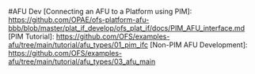 [OFS repository - linux-dfl]: https://github.com/OFS/linux-dfl
[OFS repository - linux-dfl - wiki page]: https://github.com/OFS/linux-dfl/wiki
[OPAE SDK repository]: https://github.com/OFS/opae-sdk
[OFS Site]: https://ofs.github.io


[Intel® oneAPI Base Toolkit (Base Kit)]: https://www.intel.com/content/www/us/en/developer/tools/oneapi/toolkits.html
[Intel® oneAPI Toolkits Installation Guide for Linux* OS]: https://www.intel.com/content/www/us/en/develop/documentation/installation-guide-for-intel-oneapi-toolkits-linux/top.html
[Intel® oneAPI Programming Guide]: https://www.intel.com/content/www/us/en/develop/documentation/oneapi-programming-guide/top.html
[FPGA Optimization Guide for Intel® oneAPI Toolkits]: https://www.intel.com/content/www/us/en/develop/documentation/oneapi-fpga-optimization-guide/top.html
[oneAPI-samples]: https://github.com/oneapi-src/oneAPI-samples.git
[examples-afu]: https://github.com/OFS/examples-afu.git

[oneAPI Accelerator Support Package (ASP): Getting Started User Guide]: https://ofs.github.io/ofs-2023.2/hw/common/user_guides/oneapi_asp/ug_oneapi_asp/
[oneAPI Accelerator Support Package(ASP) Reference Manual: Open FPGA Stack]: https://ofs.github.io/ofs-2023.2/hw/common/reference_manual/oneapi_asp/oneapi_asp_ref_mnl/

[FPGA Developer Journey Guide]: https://ofs.github.io/ofs-2023.2/hw/common/user_guides/ug_fpga_developer/ug_fpga_developer/

[Evaluation User Guide: OFS for Intel® Agilex® 7 PCIe Attach]: https://ofs.github.io/ofs-2023.2/hw/common/user_guides/ug_eval_script_ofs_agx7_pcie_attach/ug_eval_script_ofs_agx7_pcie_attach
[Evaluation User Guide: OFS for Intel® Agilex® 7 SoC Attach]: https://ofs.github.io/ofs-2023.2/hw/f2000x/user_guides/ug_eval_ofs/ug_eval_script_ofs_f2000x/
[Evaluation User Guide: OFS for Intel® Stratix® 10 FPGA PCIe Attach]: https://ofs.github.io/ofs-2023.2/hw/d5005/user_guides/ug_eval_ofs_d5005/ug_eval_script_ofs_d5005/


[FPGA Interface Manager (FIM) Developer Guide: OFS for Intel® Agilex® 7 PCIe Attach (2xF-tile)]: https://ofs.github.io/ofs-2023.2/hw/ftile_devkit/dev_guides/fim_dev/ug_ofs_ftile_dk_fim_dev/
[FPGA Interface Manager (FIM)  Developer Guide: OFS for Intel® Agilex® 7 PCIe Attach (P-tile, E-tile)]: https://ofs.github.io/ofs-2023.2/hw/n6001/dev_guides/fim_dev/ug_dev_fim_ofs_n6001/
[FPGA Interface Manager (FIM) Developer Guide: OFS for Intel® Agilex® 7 SoC Attach]: https://ofs.github.io/ofs-2023.2/hw/f2000x/dev_guides/fim_dev/ug_dev_fim_ofs/
[FPGA Interface Manager (FIM) Developer Guide: OFS for Intel® Stratix® 10 FPGA PCIe Attach]: https://ofs.github.io/ofs-2023.2/hw/d5005/dev_guides/fim_dev/ug_dev_fim_ofs_d5005/

[Accelerator Functional Unit (AFU) Developer Guide: OFS for Intel® Agilex® 7 PCIe Attach]: https://ofs.github.io/ofs-2023.2/hw/common/user_guides/afu_dev/ug_dev_afu_ofs_agx7_pcie_attach/ug_dev_afu_ofs_agx7_pcie_attach
[Accelerator Functional Unit (AFU) Developer Guide: OFS for Intel® Agilex® 7 SoC Attach]: https://ofs.github.io/ofs-2023.2/hw/f2000x/dev_guides/afu_dev/ug_dev_afu_ofs_f2000x/
[Accelerator Functional Unit (AFU) Developer Guide: OFS for Intel® Stratix® 10 FPGA PCIe Attach]:https://ofs.github.io/ofs-2023.2/hw/d5005/dev_guides/afu_dev/ug_dev_afu_d5005/

[Simulation User Guide: OFS for Intel® Agilex® 7 PCIe Attach]: https://ofs.github.io/ofs-2023.2/hw/common/user_guides/ug_sim_ofs_agx7_pcie_attach/ug_sim_ofs_agx7_pcie_attach/
[Simulation User Guide: OFS for Intel® Agilex® 7 SoC Attach]: https://ofs.github.io/ofs-2023.2/hw/f2000x/user_guides/ug_sim_ofs/ug_sim_ofs/
[Simulation User Guide: OFS for Intel® Stratix® 10 FPGA PCIe Attach]: https://ofs.github.io/ofs-2023.2/hw/d5005/user_guides/ug_sim_ofs_d5005/ug_sim_ofs_d5005/

[Docker User Guide: Intel Open FPGA Stack]: https://ofs.github.io/ofs-2023.2/hw/common/user_guides/ug_docker/ug_docker/

[KVM User Guide: Open FPGA Stack]: https://ofs.github.io/ofs-2023.2/hw/common/user_guides/ug_kvm/ug_kvm/


[OPAE SDK]: https://ofs.github.io/ofs-2023.2/sw/fpga_api/quick_start/readme/
[OFS DFL kernel driver]: https://ofs.github.io/ofs-2023.2/sw/fpga_api/quick_start/readme/#build-the-opae-linux-device-drivers-from-the-source

#AFU Dev
[Connecting an AFU to a Platform using PIM]: https://github.com/OPAE/ofs-platform-afu-bbb/blob/master/plat_if_develop/ofs_plat_if/docs/PIM_AFU_interface.md
[PIM Tutorial]: https://github.com/OFS/examples-afu/tree/main/tutorial/afu_types/01_pim_ifc
[Non-PIM AFU Development]: https://github.com/OFS/examples-afu/tree/main/tutorial/afu_types/03_afu_main

[Getting Started Guide: Open FPGA Stack for Intel® Agilex® 7 PCIe Attach FPGAs (Intel FPGA SmartNIC N6001-PL)]: https://ofs.github.io/ofs-2023.2/hw/n6001/user_guides/ug_qs_ofs_n6001/ug_qs_ofs_n6001/
[Getting Started Guide: Open FPGA Stack for Intel® Agilex® 7 SoC Attach FPGAs (Intel Agilx 7 FPGA F-Series Development Kit (2xF-Tile))]: https://ofs.github.io/ofs-2023.2/hw/ftile_devkit/user_guides/ug_qs_ofs_ftile/ug_qs_ofs_ftile/
[Getting Started Guide: Open FPGA Stack for Intel® Agilex® 7 SoC Attach FPGAs]: https://ofs.github.io/ofs-2023.2/hw/f2000x/user_guides/ug_qs_ofs_f2000x/ug_qs_ofs_f2000x/
[Getting Started Guide: Open FPGA Stack for Intel® Stratix® 10 PCIe Attach FPGAs]: https://ofs.github.io/ofs-2023.2/hw/d5005/user_guides/ug_qs_ofs_d5005/ug_qs_ofs_d5005/
[Token authentication requirements for Git operations]: https://github.blog/2020-12-15-token-authentication-requirements-for-git-operations
[4.0 OPAE Software Development Kit]: https://ofs.github.io/ofs-2023.2/hw/n6001/user_guides/ug_qs_ofs_n6001/ug_qs_ofs_n6001/#40-opae-software-development-kit
[6.2 Installing the OPAE SDK On the Host]: https://ofs.github.io/ofs-2023.2/hw/f2000x/user_guides/ug_qs_ofs_f2000x/ug_qs_ofs_f2000x/#62-installing-the-opae-sdk-on-the-host


[Signal Tap Logic Analyzer: Introduction & Getting Started]: https://www.intel.com/content/www/us/en/programmable/support/training/course/odsw1164.html
[Quartus Pro Prime Download]: https://www.intel.com/content/www/us/en/software-kit/776241/intel-quartus-prime-pro-edition-design-software-version-23-1-for-linux.html

[Red Hat Linux ]: https://access.redhat.com/downloads/content/479/ver=/rhel---8/8.2/x86_64/product-software
[OFS GitHub Docker]: https://github.com/OFS/ofs.github.io/tree/main/docs/hw/common/user_guides/ug_docker
